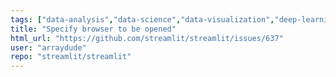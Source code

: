 ```yaml
---
tags: ["data-analysis","data-science","data-visualization","deep-learning","developer-tools","featureconfig","machine-learning","python","streamlit","typeenhancement"]
title: "Specify browser to be opened"
html_url: "https://github.com/streamlit/streamlit/issues/637"
user: "arraydude"
repo: "streamlit/streamlit"
---
```



